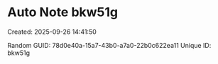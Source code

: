 ﻿# Auto Note bkw51g
Created: 2025-09-26 14:41:50

Random GUID: 78d0e40a-15a7-43b0-a7a0-22b0c622ea11
Unique ID: bkw51g
